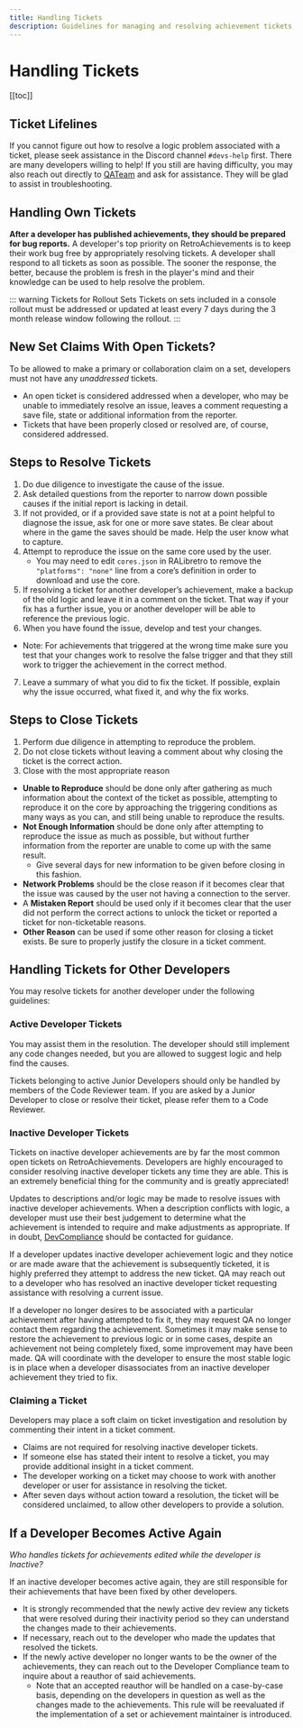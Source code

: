 ```yaml
---
title: Handling Tickets
description: Guidelines for managing and resolving achievement tickets, including steps for addressing one's own tickets, handling tickets for others, and protocols for closing tickets based on various criteria.
---
```


# Handling Tickets

[[toc]]

## Ticket Lifelines
If you cannot figure out how to resolve a logic problem associated with a ticket, please seek assistance in the Discord channel `#devs-help` first. There are many developers willing to help! If you still are having difficulty, you may also reach out directly to [QATeam](https://retroachievements.org/messages/create?to=QATeam) and ask for assistance. They will be glad to assist in troubleshooting.

## Handling Own Tickets

**After a developer has published achievements, they should be prepared for bug reports.**
A developer's top priority on RetroAchievements is to keep their work bug free by appropriately resolving tickets. A developer shall respond to all tickets as soon as possible. The sooner the response, the better, because the problem is fresh in the player's mind and their knowledge can be used to help resolve the problem.

::: warning Tickets for Rollout Sets
Tickets on sets included in a console rollout must be addressed or updated at least every 7 days during the 3 month release window following the rollout.
:::

## New Set Claims With Open Tickets?

To be allowed to make a primary or collaboration claim on a set, developers must not have any _unaddressed_ tickets.

- An open ticket is considered addressed when a developer, who may be unable to immediately resolve an issue, leaves a comment requesting a save file, state or additional information from the reporter.
- Tickets that have been properly closed or resolved are, of course, considered addressed.

## Steps to Resolve Tickets

1. Do due diligence to investigate the cause of the issue.
2. Ask detailed questions from the reporter to narrow down possible causes if the initial report is lacking in detail.
3. If not provided, or if a provided save state is not at a point helpful to diagnose the issue, ask for one or more save states. Be clear about where in the game the saves should be made. Help the user know what to capture.
4. Attempt to reproduce the issue on the same core used by the user.
   - You may need to edit `cores.json` in RALibretro to remove the `"platforms": "none"` line from a core’s definition in order to download and use the core.
5. If resolving a ticket for another developer’s achievement, make a backup of the old logic and leave it in a comment on the ticket. That way if your fix has a further issue, you or another developer will be able to reference the previous logic.
6. When you have found the issue, develop and test your changes.

- Note: For achievements that triggered at the wrong time make sure you test that your changes work to resolve the false trigger and that they still work to trigger the achievement in the correct method.

7. Leave a summary of what you did to fix the ticket. If possible, explain why the issue occurred, what fixed it, and why the fix works.

## Steps to Close Tickets

1. Perform due diligence in attempting to reproduce the problem.
2. Do not close tickets without leaving a comment about why closing the ticket is the correct action.
3. Close with the most appropriate reason

- **Unable to Reproduce** should be done only after gathering as much information about the context of the ticket as possible, attempting to reproduce it on the core by approaching the triggering conditions as many ways as you can, and still being unable to reproduce the results.
- **Not Enough Information** should be done only after attempting to reproduce the issue as much as possible, but without further information from the reporter are unable to come up with the same result.
  - Give several days for new information to be given before closing in this fashion.
- **Network Problems** should be the close reason if it becomes clear that the issue was caused by the user not having a connection to the server.
- A **Mistaken Report** should be used only if it becomes clear that the user did not perform the correct actions to unlock the ticket or reported a ticket for non-ticketable reasons.
- **Other Reason** can be used if some other reason for closing a ticket exists. Be sure to properly justify the closure in a ticket comment.

## Handling Tickets for Other Developers

You may resolve tickets for another developer under the following guidelines:

### Active Developer Tickets

You may assist them in the resolution. The developer should still implement any code changes needed, but you are allowed to suggest logic and help find the causes.

Tickets belonging to active Junior Developers should only be handled by members of the Code Reviewer team. If you are asked by a Junior Developer to close or resolve their ticket, please refer them to a Code Reviewer.

### Inactive Developer Tickets

Tickets on inactive developer achievements are by far the most common open tickets on RetroAchievements. Developers are highly encouraged to consider resolving inactive developer tickets any time they are able. This is an extremely beneficial thing for the community and is greatly appreciated!

Updates to descriptions and/or logic may be made to resolve issues with inactive developer achievements. When a description conflicts with logic, a developer must use their best judgement to determine what the achievement is intended to require and make adjustments as appropriate. If in doubt, [DevCompliance](https://retroachievements.org/user/DevCompliance) should be contacted for guidance.

If a developer updates inactive developer achievement logic and they notice or are made aware that the achievement is subsequently ticketed, it is highly preferred they attempt to address the new ticket. QA may reach out to a developer who has resolved an inactive developer ticket requesting assistance with resolving a current issue.

If a developer no longer desires to be associated with a particular achievement after having attempted to fix it, they may request QA no longer contact them regarding the achievement. Sometimes it may make sense to restore the achievement to previous logic or in some cases, despite an achievement not being completely fixed, some improvement may have been made. QA will coordinate with the developer to ensure the most stable logic is in place when a developer disassociates from an inactive developer achievement they tried to fix.

### Claiming a Ticket

Developers may place a soft claim on ticket investigation and resolution by commenting their intent in a ticket comment.

- Claims are not required for resolving inactive developer tickets.
- If someone else has stated their intent to resolve a ticket, you may provide additional insight in a ticket comment.
- The developer working on a ticket may choose to work with another developer or user for assistance in resolving the ticket.
- After seven days without action toward a resolution, the ticket will be considered unclaimed, to allow other developers to provide a solution.

## If a Developer Becomes Active Again

_Who handles tickets for achievements edited while the developer is Inactive?_

If an inactive developer becomes active again, they are still responsible for their achievements that have been fixed by other developers.

- It is strongly recommended that the newly active dev review any tickets that were resolved during their inactivity period so they can understand the changes made to their achievements.
- If necessary, reach out to the developer who made the updates that resolved the tickets.
- If the newly active developer no longer wants to be the owner of the achievements, they can reach out to the Developer Compliance team to inquire about a reauthor of said achievements.
  - Note that an accepted reauthor will be handled on a case-by-case basis, depending on the developers in question as well as the changes made to the achievements. This rule will be reevaluated if the implementation of a set or achievement maintainer is introduced.
